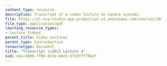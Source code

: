 ```yaml
---
content_type: resource
description: Transcript of a video lecture on square systems.
file: https://ol-ocw-studio-app-production.s3.amazonaws.com/courses/18-02-multivariable-calculus-fall-2007/e4cc40967f0bde3eb8e5473d77f79bef_18_022007L04.pdf
file_type: application/pdf
learning_resource_types:
- Lecture Videos
parent_title: Video Lectures
parent_type: CourseSection
resourcetype: Document
title: "Transcript \u2013 Lecture 4"
uid: e4cc4096-7f0b-de3e-b8e5-473d77f79bef
---
```

